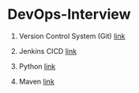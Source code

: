 # DevOps-Interview

1. Version Control System (Git)
[link](https://github.com/Prakhar4444/Final_Project_SCM)

2. Jenkins CICD [link](https://github.com/Prakhar4444/CICD-LAB-FILE-FOLDERS/tree/master/R171218074)

3. Python [link](https://github.com/Prakhar4444/200-Days-of-code)

4. Maven [link](https://github.com/Prakhar4444/BRM)
